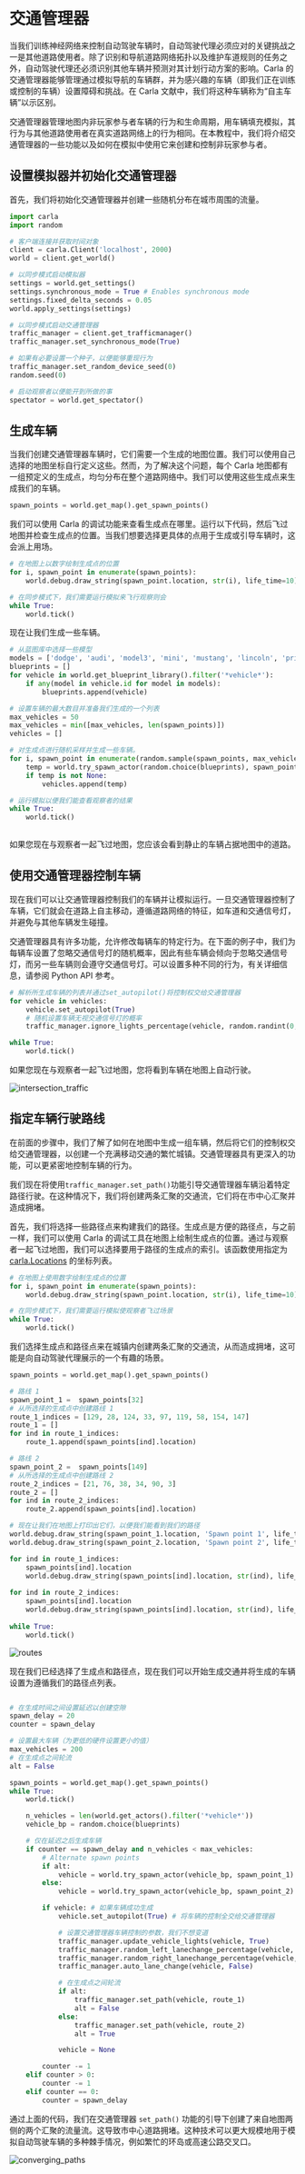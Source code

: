 # 交通管理器

当我们训练神经网络来控制自动驾驶车辆时，自动驾驶代理必须应对的关键挑战之一是其他道路使用者。除了识别和导航道路网络拓扑以及维护车道规则的任务之外，自动驾驶代理还必须识别其他车辆并预测对其计划行动方案的影响。Carla 的交通管理器能够管理通过模拟导航的车辆群，并为感兴趣的车辆（即我们正在训练或控制的车辆）设置障碍和挑战。在 Carla 文献中，我们将这种车辆称为“自主车辆”以示区别。

交通管理器管理地图内非玩家参与者车辆的行为和生命周期，用车辆填充模拟，其行为与其他道路使用者在真实道路网络上的行为相同。在本教程中，我们将介绍交通管理器的一些功能以及如何在模拟中使用它来创建和控制非玩家参与者。

## 设置模拟器并初始化交通管理器

首先，我们将初始化交通管理器并创建一些随机分布在城市周围的流量。

```py
import carla
import random

# 客户端连接并获取时间对象
client = carla.Client('localhost', 2000)
world = client.get_world()

# 以同步模式启动模拟器
settings = world.get_settings()
settings.synchronous_mode = True # Enables synchronous mode
settings.fixed_delta_seconds = 0.05
world.apply_settings(settings)

# 以同步模式启动交通管理器
traffic_manager = client.get_trafficmanager()
traffic_manager.set_synchronous_mode(True)

# 如果有必要设置一个种子，以便能够重现行为
traffic_manager.set_random_device_seed(0)
random.seed(0)

# 启动观察者以便能开到所做的事
spectator = world.get_spectator()
```

## 生成车辆

当我们创建交通管理器车辆时，它们需要一个生成的地图位置。我们可以使用自己选择的地图坐标自行定义这些。然而，为了解决这个问题，每个 Carla 地图都有一组预定义的生成点，均匀分布在整个道路网络中。我们可以使用这些生成点来生成我们的车辆。

```py
spawn_points = world.get_map().get_spawn_points()
```

我们可以使用 Carla 的调试功能来查看生成点在哪里。运行以下代码，然后飞过地图并检查生成点的位置。当我们想要选择更具体的点用于生成或引导车辆时，这会派上用场。

```py
# 在地图上以数字绘制生成点的位置
for i, spawn_point in enumerate(spawn_points):
    world.debug.draw_string(spawn_point.location, str(i), life_time=10)

# 在同步模式下，我们需要运行模拟来飞行观察则会
while True:
    world.tick()
```

现在让我们生成一些车辆。

```py
# 从蓝图库中选择一些模型
models = ['dodge', 'audi', 'model3', 'mini', 'mustang', 'lincoln', 'prius', 'nissan', 'crown', 'impala']
blueprints = []
for vehicle in world.get_blueprint_library().filter('*vehicle*'):
    if any(model in vehicle.id for model in models):
        blueprints.append(vehicle)

# 设置车辆的最大数目并准备我们生成的一个列表
max_vehicles = 50
max_vehicles = min([max_vehicles, len(spawn_points)])
vehicles = []

# 对生成点进行随机采样并生成一些车辆。
for i, spawn_point in enumerate(random.sample(spawn_points, max_vehicles)):
    temp = world.try_spawn_actor(random.choice(blueprints), spawn_point)
    if temp is not None:
        vehicles.append(temp)

# 运行模拟以便我们能查看观察者的结果
while True:
    world.tick()
    

```

如果您现在与观察者一起飞过地图，您应该会看到静止的车辆占据地图中的道路。

## 使用交通管理器控制车辆

现在我们可以让交通管理器控制我们的车辆并让模拟运行。一旦交通管理器控制了车辆，它们就会在道路上自主移动，遵循道路网络的特征，如车道和交通信号灯，并避免与其他车辆发生碰撞。

交通管理器具有许多功能，允许修改每辆车的特定行为。在下面的例子中，我们为每辆车设置了忽略交通信号灯的随机概率，因此有些车辆会倾向于忽略交通信号灯，而另一些车辆则会遵守交通信号灯。可以设置多种不同的行为，有关详细信息，请参阅 Python API 参考。

```py
# 解析所生成车辆的列表并通过set_autopilot()将控制权交给交通管理器
for vehicle in vehicles:
    vehicle.set_autopilot(True)
    # 随机设置车辆无视交通信号灯的概率
    traffic_manager.ignore_lights_percentage(vehicle, random.randint(0,50))

while True:
    world.tick()

```

如果您现在与观察者一起飞过地图，您将看到车辆在地图上自动行驶。

![intersection_traffic](./img/tuto_G_traffic_manager/traffic.gif)

## 指定车辆行驶路线

在前面的步骤中，我们了解了如何在地图中生成一组车辆，然后将它们的控制权交给交通管理器，以创建一个充满移动交通的繁忙城镇。交通管理器具有更深入的功能，可以更紧密地控制车辆的行为。

我们现在将使用`traffic_manager.set_path()`功能引导交通管理器车辆沿着特定路径行驶。在这种情况下，我们将创建两条汇聚的交通流，它们将在市中心汇聚并造成拥堵。

首先，我们将选择一些路径点来构建我们的路径。生成点是方便的路径点，与之前一样，我们可以使用 Carla 的调试工具在地图上绘制生成点的位置。通过与观察者一起飞过地图，我们可以选择要用于路径的生成点的索引。该函数使用指定为 [carla.Locations](python_api.md#carla.Location) 的坐标列表。

```py
# 在地图上使用数字绘制生成点的位置
for i, spawn_point in enumerate(spawn_points):
    world.debug.draw_string(spawn_point.location, str(i), life_time=10)

# 在同步模式下，我们需要运行模拟使观察者飞过场景
while True:
    world.tick()
```

我们选择生成点和路径点来在城镇内创建两条汇聚的交通流，从而造成拥堵，这可能是向自动驾驶代理展示的一个有趣的场景。

```py
spawn_points = world.get_map().get_spawn_points()

# 路线 1
spawn_point_1 =  spawn_points[32]
# 从所选择的生成点中创建路线 1
route_1_indices = [129, 28, 124, 33, 97, 119, 58, 154, 147]
route_1 = []
for ind in route_1_indices:
    route_1.append(spawn_points[ind].location)

# 路线 2
spawn_point_2 =  spawn_points[149]
# 从所选择的生成点中创建路线 2
route_2_indices = [21, 76, 38, 34, 90, 3]
route_2 = []
for ind in route_2_indices:
    route_2.append(spawn_points[ind].location)

# 现在让我们在地图上打印出它们，以便我们能看到我们的路径
world.debug.draw_string(spawn_point_1.location, 'Spawn point 1', life_time=30, color=carla.Color(255,0,0))
world.debug.draw_string(spawn_point_2.location, 'Spawn point 2', life_time=30, color=carla.Color(0,0,255))

for ind in route_1_indices:
    spawn_points[ind].location
    world.debug.draw_string(spawn_points[ind].location, str(ind), life_time=60, color=carla.Color(255,0,0))
    
for ind in route_2_indices:
    spawn_points[ind].location
    world.debug.draw_string(spawn_points[ind].location, str(ind), life_time=60, color=carla.Color(0,0,255))
    
while True:
    world.tick()

```


![routes](./img/tuto_G_traffic_manager/set_paths.png)

现在我们已经选择了生成点和路径点，现在我们可以开始生成交通并将生成的车辆设置为遵循我们的路径点列表。

```py

# 在生成时间之间设置延迟以创建空隙
spawn_delay = 20
counter = spawn_delay

# 设置最大车辆（为更低的硬件设置更小的值）
max_vehicles = 200
# 在生成点之间轮流
alt = False

spawn_points = world.get_map().get_spawn_points()
while True:
    world.tick()

    n_vehicles = len(world.get_actors().filter('*vehicle*'))
    vehicle_bp = random.choice(blueprints)

    # 仅在延迟之后生成车辆
    if counter == spawn_delay and n_vehicles < max_vehicles:
        # Alternate spawn points
        if alt:
            vehicle = world.try_spawn_actor(vehicle_bp, spawn_point_1)
        else:
            vehicle = world.try_spawn_actor(vehicle_bp, spawn_point_2)

        if vehicle: # 如果车辆成功生成
            vehicle.set_autopilot(True) # 将车辆的控制全交给交通管理器

            # 设置交通管理器车辆控制的参数，我们不想变道
            traffic_manager.update_vehicle_lights(vehicle, True)
            traffic_manager.random_left_lanechange_percentage(vehicle, 0)
            traffic_manager.random_right_lanechange_percentage(vehicle, 0)
            traffic_manager.auto_lane_change(vehicle, False)

            # 在生成点之间轮流
            if alt:
                traffic_manager.set_path(vehicle, route_1)
                alt = False
            else:
                traffic_manager.set_path(vehicle, route_2)
                alt = True

            vehicle = None

        counter -= 1
    elif counter > 0:
        counter -= 1
    elif counter == 0:
        counter = spawn_delay

```

通过上面的代码，我们在交通管理器 `set_path()` 功能的引导下创建了来自地图两侧的两个汇聚的流量流。这导致市中心道路拥堵。这种技术可以更大规模地用于模拟自动驾驶车辆的多种棘手情况，例如繁忙的环岛或高速公路交叉口。

![converging_paths](./img/tuto_G_traffic_manager/converging_paths.gif)
